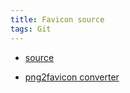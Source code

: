```yaml
---
title: Favicon source
tags: Git
---
```


- [source](https://freepngimg.com/png/53633-abstract-watercolor-images-free-transparent-image-hd/download)

- [png2favicon converter](https://realfavicongenerator.net)
